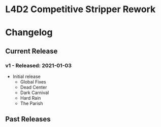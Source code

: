 # L4D2 Competitive Stripper Rework
# Changelog

## Current Release
### v1 - Released: 2021-01-03
* Initial release
    * Global Fixes
	* Dead Center
	* Dark Carnival
	* Hard Rain
	* The Parish

## Past Releases